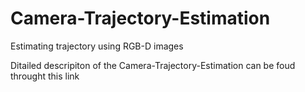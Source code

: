 # Camera-Trajectory-Estimation
Estimating trajectory using RGB-D images

Ditailed descripiton of the Camera-Trajectory-Estimation can be foud throught this link




